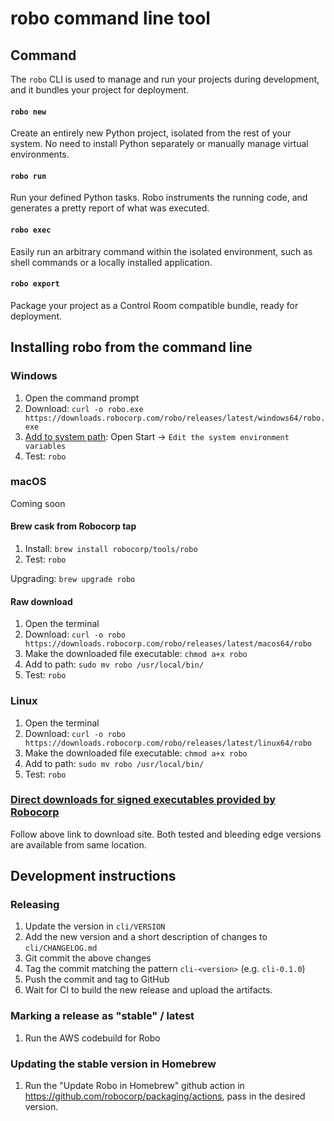 # robo command line tool

## Command

The `robo` CLI is used to manage and run your projects during development, and it bundles your project for deployment.

#### `robo new`

Create an entirely new Python project, isolated from the rest of your system. No need to install Python separately or manually manage virtual environments.

#### `robo run`

Run your defined Python tasks. Robo instruments the running code, and generates a pretty report of what was executed.

#### `robo exec`

Easily run an arbitrary command within the isolated environment, such as shell commands or a locally installed application.

#### `robo export`

Package your project as a Control Room compatible bundle, ready for deployment.

## Installing robo from the command line

### Windows

1. Open the command prompt
1. Download: `curl -o robo.exe https://downloads.robocorp.com/robo/releases/latest/windows64/robo.exe`
1. [Add to system path](https://www.architectryan.com/2018/03/17/add-to-the-path-on-windows-10/): Open Start -> `Edit the system environment variables`
1. Test: `robo`

### macOS

Coming soon
#### Brew cask from Robocorp tap

1. Install: `brew install robocorp/tools/robo`
1. Test: `robo`

Upgrading: `brew upgrade robo`

#### Raw download

1. Open the terminal
1. Download: `curl -o robo https://downloads.robocorp.com/robo/releases/latest/macos64/robo`
1. Make the downloaded file executable: `chmod a+x robo`
1. Add to path: `sudo mv robo /usr/local/bin/`
1. Test: `robo`

### Linux

1. Open the terminal
1. Download: `curl -o robo https://downloads.robocorp.com/robo/releases/latest/linux64/robo`
1. Make the downloaded file executable: `chmod a+x robo`
1. Add to path: `sudo mv robo /usr/local/bin/`
1. Test: `robo`

### [Direct downloads for signed executables provided by Robocorp](https://downloads.robocorp.com/robo/releases/index.html)

Follow above link to download site. Both tested and bleeding edge versions are available from same location.

## Development instructions

### Releasing

1. Update the version in `cli/VERSION`
2. Add the new version and a short description of changes to `cli/CHANGELOG.md`
3. Git commit the above changes
4. Tag the commit matching the pattern `cli-<version>` (e.g. `cli-0.1.0`)
5. Push the commit and tag to GitHub
6. Wait for CI to build the new release and upload the artifacts.

### Marking a release as "stable" / latest

1. Run the AWS codebuild for Robo

### Updating the stable version in Homebrew

1. Run the "Update Robo in Homebrew" github action in https://github.com/robocorp/packaging/actions, pass in the desired version.
